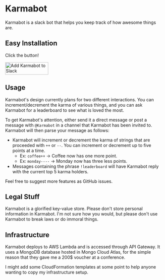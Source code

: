 # Karmabot

Karmabot is a slack bot that helps you keep track of how awesome things are. 

## Easy Installation

Click the button!

<a href="https://slack.com/oauth/authorize?client_id=496346185462.494344275745&scope=bot"><img alt="Add Karmabot to Slack" height="40" width="139" src="https://platform.slack-edge.com/img/add_to_slack.png" srcset="https://platform.slack-edge.com/img/add_to_slack.png 1x, https://platform.slack-edge.com/img/add_to_slack@2x.png 2x"></a>

## Usage

Karmabot's design currently plans for two different interactions. You can increment/decrement the 
karma of various things, and you can ask Karmabot for a leaderboard to see what is loved the most.

To get Karmabot's attention, either send it a direct message or post a message with `@Karmabot` 
in a channel that Karmabot has been invited to. Karmabot will then parse your message as follows:

- Karmabot will increment or decrement the karma of strings that are proceeded with `++` or `--`. You can 
increment or decrement up to five points at a time.
  - Ex: `coffee++` -> Coffee now has one more point.
  - Ex: `monday----` -> Monday now has three less points.
- Messages containing the phrase `!leaderboard` will have Karmabot reply with the current top 5 karma holders.

Feel free to suggest more features as GitHub issues.

## Legal Stuff

Karmabot is a glorified key-value store. Please don't store personal information in Karmabot. I'm not sure how you would, 
but please don't use Karmabot to break laws or do immoral things.

## Infrastructure

Karmabot deploys to AWS Lambda and is accessed through API Gateway. It uses a MongoDB database hosted in Mongo Cloud Atlas,
for the simple reason that they gave me a 200$ voucher at a conference.

I might add some CloudFormation templates at some point to help anyone wanting to copy my infrastructure setup.
